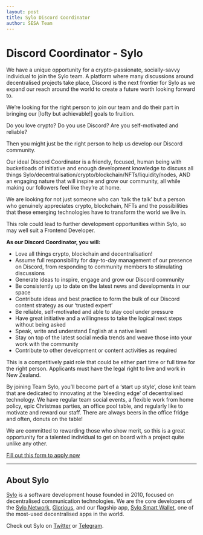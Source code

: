 ```yaml
---
layout: post
title: Sylo Discord Coordinator
author: SESA Team
---
```


<style>
p {
    margin-bottom: 10px;
}
</style>

# Discord Coordinator - Sylo

We have a unique opportunity for a crypto-passionate, socially-savvy individual to join the Sylo team. A platform where many discussions around decentralised projects take place, Discord is the next frontier for Sylo as we expand our reach around the world to create a future worth looking forward to.

We’re looking for the right person to join our team and do their part in bringing our [lofty but achievable!] goals to fruition.

Do you love crypto? Do you use Discord? Are you self-motivated and reliable?

Then you might just be the right person to help us develop our Discord community.

Our ideal Discord Coordinator is a friendly, focused, human being with bucketloads of initiative and enough development knowledge to discuss all things Sylo/decentralisation/crypto/blockchain/NFTs/liquidity/nodes, AND an engaging nature that will inspire and grow our community, all while making our followers feel like they’re at home.

We are looking for not just someone who can ‘talk the talk’ but a person who genuinely appreciates crypto, blockchain, NFTs and the possibilities that these emerging technologies have to transform the world we live in.

This role could lead to further development opportunities within Sylo, so may well suit a Frontend Developer. 

**As our Discord Coordinator, you will:**
* Love all things crypto, blockchain and decentralisation!
* Assume full responsibility for day-to-day management of our presence on Discord, from responding to community members to stimulating discussions
* Generate ideas to inspire, engage and grow our Discord community
* Be consistently up to date on the latest news and developments in our space
* Contribute ideas and best practice to form the bulk of our Discord content strategy as our ‘trusted expert’
* Be reliable, self-motivated and able to stay cool under pressure
* Have great initiative and a willingness to take the logical next steps without being asked
* Speak, write and understand English at a native level
* Stay on top of the latest social media trends and weave those into your work with the community
* Contribute to other development or content activities as required

This is a competitively paid role that could be either part time or full time for the right person. Applicants must have the legal right to live and work in New Zealand.

By joining Team Sylo, you’ll become part of a ‘start up style’, close knit team that are dedicated to innovating at the ‘bleeding edge’ of decentralised technology. We have regular team social events, a flexible work from home policy, epic Christmas parties, an office pool table, and regularly like to motivate and reward our staff. There are always beers in the office fridge and often, donuts on the table! 

We are committed to rewarding those who show merit, so this is a great opportunity for a talented individual to get on board with a project quite unlike any other.

[Fill out this form to apply now](https://forms.gle/kymfMfPRCDapwutw6)

<hr>

## About Sylo
[Sylo](https://sylo.io/) is a software development house founded in 2010, focused on decentralised communication technologies. We are the core developers of the [Sylo Network](https://sylo.io/network/), [Glorious](https://www.glorious.digital/), and our flagship app, [Sylo Smart Wallet](https://sylo.io/wallet/), one of the most-used decentralised apps in the world. 

Check out Sylo on [Twitter](https://twitter.com/sylo) or [Telegram](https://t.me/sylo_io).

